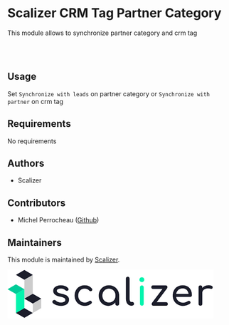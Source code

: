Scalizer CRM Tag Partner Category
===============

This module allows to synchronize partner category and crm tag

<br>
<br>

## Usage

Set `Synchronize with leads` on partner category or `Synchronize with partner` on crm tag

## Requirements

No requirements

## Authors

* Scalizer

## Contributors

* Michel Perrocheau ([Github](https://github.com/myrrkel))

## Maintainers

This module is maintained by [Scalizer](https://www.scalizer.fr).

![Scalizer](./static/description/logo.png)
